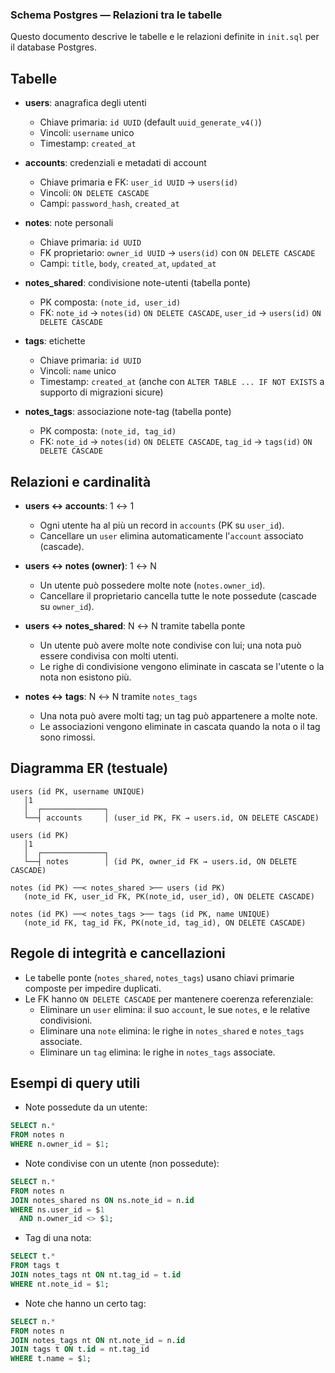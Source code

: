 ### Schema Postgres — Relazioni tra le tabelle

Questo documento descrive le tabelle e le relazioni definite in `init.sql` per il database Postgres.

## Tabelle

- **users**: anagrafica degli utenti
  - Chiave primaria: `id UUID` (default `uuid_generate_v4()`)
  - Vincoli: `username` unico
  - Timestamp: `created_at`

- **accounts**: credenziali e metadati di account
  - Chiave primaria e FK: `user_id UUID` → `users(id)`
  - Vincoli: `ON DELETE CASCADE`
  - Campi: `password_hash`, `created_at`

- **notes**: note personali
  - Chiave primaria: `id UUID`
  - FK proprietario: `owner_id UUID` → `users(id)` con `ON DELETE CASCADE`
  - Campi: `title`, `body`, `created_at`, `updated_at`

- **notes_shared**: condivisione note-utenti (tabella ponte)
  - PK composta: `(note_id, user_id)`
  - FK: `note_id` → `notes(id)` `ON DELETE CASCADE`, `user_id` → `users(id)` `ON DELETE CASCADE`

- **tags**: etichette
  - Chiave primaria: `id UUID`
  - Vincoli: `name` unico
  - Timestamp: `created_at` (anche con `ALTER TABLE ... IF NOT EXISTS` a supporto di migrazioni sicure)

- **notes_tags**: associazione note-tag (tabella ponte)
  - PK composta: `(note_id, tag_id)`
  - FK: `note_id` → `notes(id)` `ON DELETE CASCADE`, `tag_id` → `tags(id)` `ON DELETE CASCADE`

## Relazioni e cardinalità

- **users ↔ accounts**: 1 ↔ 1
  - Ogni utente ha al più un record in `accounts` (PK su `user_id`).
  - Cancellare un `user` elimina automaticamente l'`account` associato (cascade).

- **users ↔ notes (owner)**: 1 ↔ N
  - Un utente può possedere molte note (`notes.owner_id`).
  - Cancellare il proprietario cancella tutte le note possedute (cascade su `owner_id`).

- **users ↔ notes_shared**: N ↔ N tramite tabella ponte
  - Un utente può avere molte note condivise con lui; una nota può essere condivisa con molti utenti.
  - Le righe di condivisione vengono eliminate in cascata se l'utente o la nota non esistono più.

- **notes ↔ tags**: N ↔ N tramite `notes_tags`
  - Una nota può avere molti tag; un tag può appartenere a molte note.
  - Le associazioni vengono eliminate in cascata quando la nota o il tag sono rimossi.

## Diagramma ER (testuale)

```
users (id PK, username UNIQUE)
   │1
   │  ┌──────────────┐
   └──┤ accounts     │ (user_id PK, FK → users.id, ON DELETE CASCADE)

users (id PK)
   │1
   │  ┌──────────────┐
   └──┤ notes        │ (id PK, owner_id FK → users.id, ON DELETE CASCADE)

notes (id PK) ──< notes_shared >── users (id PK)
   (note_id FK, user_id FK, PK(note_id, user_id), ON DELETE CASCADE)

notes (id PK) ──< notes_tags >── tags (id PK, name UNIQUE)
   (note_id FK, tag_id FK, PK(note_id, tag_id), ON DELETE CASCADE)
```

## Regole di integrità e cancellazioni

- Le tabelle ponte (`notes_shared`, `notes_tags`) usano chiavi primarie composte per impedire duplicati.
- Le FK hanno `ON DELETE CASCADE` per mantenere coerenza referenziale:
  - Eliminare un `user` elimina: il suo `account`, le sue `notes`, e le relative condivisioni.
  - Eliminare una `note` elimina: le righe in `notes_shared` e `notes_tags` associate.
  - Eliminare un `tag` elimina: le righe in `notes_tags` associate.

## Esempi di query utili

- Note possedute da un utente:
```sql
SELECT n.*
FROM notes n
WHERE n.owner_id = $1;
```

- Note condivise con un utente (non possedute):
```sql
SELECT n.*
FROM notes n
JOIN notes_shared ns ON ns.note_id = n.id
WHERE ns.user_id = $1
  AND n.owner_id <> $1;
```

- Tag di una nota:
```sql
SELECT t.*
FROM tags t
JOIN notes_tags nt ON nt.tag_id = t.id
WHERE nt.note_id = $1;
```

- Note che hanno un certo tag:
```sql
SELECT n.*
FROM notes n
JOIN notes_tags nt ON nt.note_id = n.id
JOIN tags t ON t.id = nt.tag_id
WHERE t.name = $1;
```


